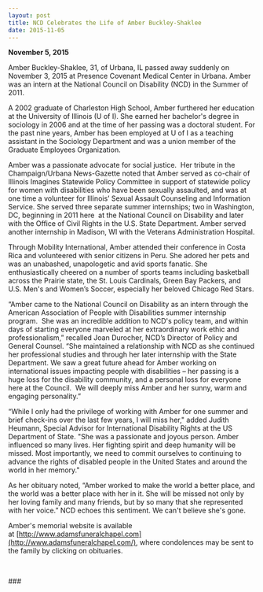 ```yaml
---
layout: post
title: NCD Celebrates the Life of Amber Buckley-Shaklee
date: 2015-11-05
---
```

**November 5, 2015**

Amber Buckley-Shaklee, 31, of Urbana, IL passed away suddenly on November 3, 2015 at Presence Covenant Medical Center in Urbana. Amber was an intern at the National Council on Disability (NCD) in the Summer of 2011.

A 2002 graduate of Charleston High School, Amber furthered her education at the University of Illinois (U of I). She earned her bachelor's degree in sociology in 2006 and at the time of her passing was a doctoral student. For the past nine years, Amber has been employed at U of I as a teaching assistant in the Sociology Department and was a union member of the Graduate Employees Organization.

Amber was a passionate advocate for social justice.  Her tribute in the Champaign/Urbana News-Gazette noted that Amber served as co-chair of Illinois Imagines Statewide Policy Committee in support of statewide policy for women with disabilities who have been sexually assaulted, and was at one time a volunteer for Illinois’ Sexual Assault Counseling and Information Service. She served three separate summer internships; two in Washington, DC, beginning in 2011 here  at the National Council on Disability and later with the Office of Civil Rights in the U.S. State Department. Amber served another internship in Madison, WI with the Veterans Administration Hospital.

Through Mobility International, Amber attended their conference in Costa Rica and volunteered with senior citizens in Peru. She adored her pets and was an unabashed, unapologetic and avid sports fanatic. She enthusiastically cheered on a number of sports teams including basketball across the Prairie state, the St. Louis Cardinals, Green Bay Packers, and U.S. Men's and Women’s Soccer, especially her beloved Chicago Red Stars.

“Amber came to the National Council on Disability as an intern through the American Association of People with Disabilities summer internship program.  She was an incredible addition to NCD's policy team, and within days of starting everyone marveled at her extraordinary work ethic and professionalism,” recalled Joan Durocher, NCD’s Director of Policy and General Counsel. “She maintained a relationship with NCD as she continued her professional studies and through her later internship with the State Department. We saw a great future ahead for Amber working on international issues impacting people with disabilities – her passing is a huge loss for the disability community, and a personal loss for everyone here at the Council.  We will deeply miss Amber and her sunny, warm and engaging personality.”

“While I only had the privilege of working with Amber for one summer and brief check-ins over the last few years, I will miss her," added Judith Heumann, Special Advisor for International Disability Rights at the US Department of State. "She was a passionate and joyous person. Amber influenced so many lives. Her fighting spirit and deep humanity will be missed. Most importantly, we need to commit ourselves to continuing to advance the rights of disabled people in the United States and around the world in her memory."

As her obituary noted, “Amber worked to make the world a better place, and the world was a better place with her in it. She will be missed not only by her loving family and many friends, but by so many that she represented with her voice.” NCD echoes this sentiment. We can't believe she's gone.

Amber's memorial website is available at [http://www.adamsfuneralchapel.com](http://www.adamsfuneralchapel.com/), where condolences may be sent to the family by clicking on obituaries.

 

\###